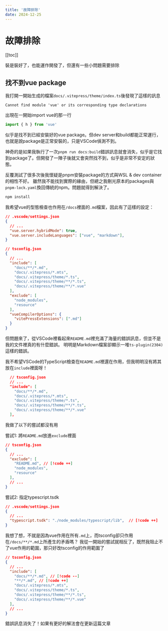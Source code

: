```yaml
---
title: '故障排除'
date: 2024-12-25
---
```


# 故障排除

[[toc]]

裝是裝好了，也能運作開發了，但還有一些小問題需要排除

## 找不到vue package

我打開一開始生成的檔案`docs/.vitepress/theme/index.ts`後發現了這樣的訊息

```
Cannot find module 'vue' or its corresponding type declarations
```

出現在一開始import vue的那一行

```typescript
import { h } from 'vue'
```

似乎是找不到已經安裝好的vue package。但dev server和build都能正常運行，也就是說package是正常安裝的，只是VSCode偵測不到。

神奇的是如果我執行了一次`pnpm run docs:build`錯誤訊息就會消失，似乎是它找到package了。但開發了一陣子後就又會突然找不到，似乎是非常不安定的狀態。

反覆測試了很多次後我懷疑是pnpm安裝package的方式與WSL & dev container的相性不好。
雖然我不能找到實際的緣由，但總之我刪光原本的packages與`pnpm-lock.yaml`換回傳統的npm。問題就得到解決了。

```bash
npm install
```

我希望vue的型態檢查也作用在`/docs`裡面的`.md`檔案，因此有了這樣的設定：

```json
// .vscode/settings.json
{
  // ...
  "vue.server.hybridMode": true,
  "vue.server.includeLanguages": ["vue", "markdown"],
}
```

```json
// tsconfig.json
{
  // ...
  "include": [
    "docs/**/*.md",
    "docs/.vitepress/*.mts",
    "docs/.vitepress/theme/*.ts",
    "docs/.vitepress/theme/**/*.ts",
    "docs/.vitepress/theme/**/*.vue"
  ],
  "exclude": [
    "node_modules",
    "resource"
  ],
  "vueCompilerOptions": {
    "vitePressExtensions": [".md"]
  }
}
```

但問題來了，從VSCode裡看起來`README.md`裡充滿了海量的錯誤訊息，但並不是我的文件裡真的有什麼錯誤。
明明是Markdown檔案卻顯示一堆`ts-plugin(2304)`這樣的錯誤。

我不希望VSCode的TypeScript檢查在`README.md`裡還在作用，但我明明沒有將其放在`include`裡面呀！

```json
  // tsconfig.json
  // ...
  "include": [
    "docs/**/*.md",
    "docs/.vitepress/*.mts",
    "docs/.vitepress/theme/*.ts",
    "docs/.vitepress/theme/**/*.ts",
    "docs/.vitepress/theme/**/*.vue"
  ],
```

我做了以下的嘗試都沒有用

嘗試1: 將`README.md`放進`exclude`裡面

```json
// tsconfig.json
{
  // ...
  "exclude": [
    "README.md", // [!code ++]
    "node_modules",
    "resource"
  ],
  // ...
}
```

嘗試2: 指定typescript.tsdk

```json
// .vscode/settings.json
{
  // ...
  "typescript.tsdk": "./node_modules/typescript/lib",  // [!code ++]
}
```

我想了想，不就是因為vue作用在所有`.md`上，而tsconfig卻只作用在`/docs/**/*.md`上所產生的矛盾嗎？
我從一開始的嘗試就相反了，既然我阻止不了vue作用的範圍，那只好改tsconfig的作用範圍了

```json
// tsconfig.json
{
  // ...
  "include": [
    "docs/**/*.md", // [!code --]
    "**/*.md", // [!code ++]
    "docs/.vitepress/*.mts",
    "docs/.vitepress/theme/*.ts",
    "docs/.vitepress/theme/**/*.ts",
    "docs/.vitepress/theme/**/*.vue"
  ],
  // ...
}
```

錯誤訊息消失了！如果有更好的解法會在更新這篇文章
